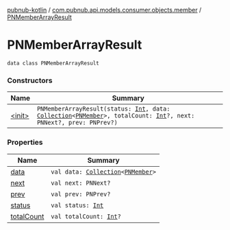 [pubnub-kotlin](../../index.md) / [com.pubnub.api.models.consumer.objects.member](../index.md) / [PNMemberArrayResult](./index.md)

# PNMemberArrayResult

`data class PNMemberArrayResult`

### Constructors

| Name | Summary |
|---|---|
| [&lt;init&gt;](-init-.md) | `PNMemberArrayResult(status: `[`Int`](https://kotlinlang.org/api/latest/jvm/stdlib/kotlin/-int/index.html)`, data: `[`Collection`](https://kotlinlang.org/api/latest/jvm/stdlib/kotlin.collections/-collection/index.html)`<`[`PNMember`](../-p-n-member/index.md)`>, totalCount: `[`Int`](https://kotlinlang.org/api/latest/jvm/stdlib/kotlin/-int/index.html)`?, next: PNNext?, prev: PNPrev?)` |

### Properties

| Name | Summary |
|---|---|
| [data](data.md) | `val data: `[`Collection`](https://kotlinlang.org/api/latest/jvm/stdlib/kotlin.collections/-collection/index.html)`<`[`PNMember`](../-p-n-member/index.md)`>` |
| [next](next.md) | `val next: PNNext?` |
| [prev](prev.md) | `val prev: PNPrev?` |
| [status](status.md) | `val status: `[`Int`](https://kotlinlang.org/api/latest/jvm/stdlib/kotlin/-int/index.html) |
| [totalCount](total-count.md) | `val totalCount: `[`Int`](https://kotlinlang.org/api/latest/jvm/stdlib/kotlin/-int/index.html)`?` |
